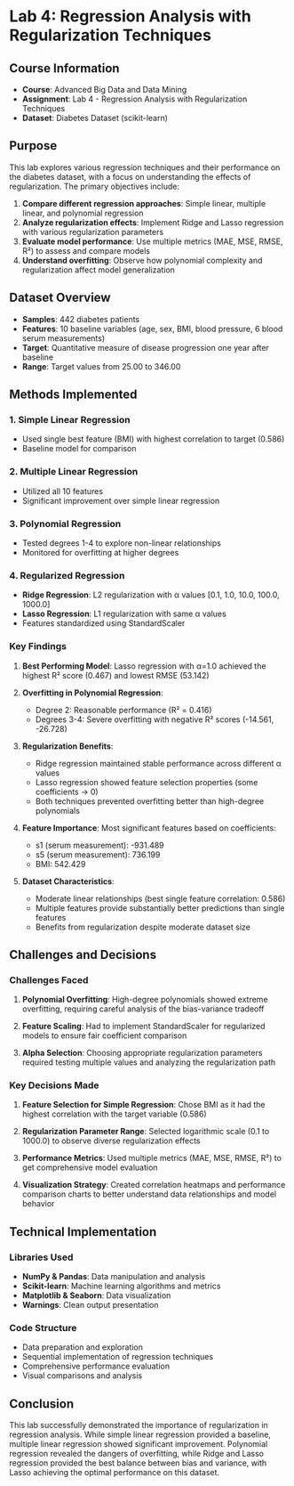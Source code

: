 # Lab 4: Regression Analysis with Regularization Techniques

## Course Information
- **Course**: Advanced Big Data and Data Mining
- **Assignment**: Lab 4 - Regression Analysis with Regularization Techniques
- **Dataset**: Diabetes Dataset (scikit-learn)

## Purpose

This lab explores various regression techniques and their performance on the diabetes dataset, with a focus on understanding the effects of regularization. The primary objectives include:

1. **Compare different regression approaches**: Simple linear, multiple linear, and polynomial regression
2. **Analyze regularization effects**: Implement Ridge and Lasso regression with various regularization parameters
3. **Evaluate model performance**: Use multiple metrics (MAE, MSE, RMSE, R²) to assess and compare models
4. **Understand overfitting**: Observe how polynomial complexity and regularization affect model generalization

## Dataset Overview

- **Samples**: 442 diabetes patients
- **Features**: 10 baseline variables (age, sex, BMI, blood pressure, 6 blood serum measurements)
- **Target**: Quantitative measure of disease progression one year after baseline
- **Range**: Target values from 25.00 to 346.00

## Methods Implemented

### 1. Simple Linear Regression
- Used single best feature (BMI) with highest correlation to target (0.586)
- Baseline model for comparison

### 2. Multiple Linear Regression
- Utilized all 10 features
- Significant improvement over simple linear regression

### 3. Polynomial Regression
- Tested degrees 1-4 to explore non-linear relationships
- Monitored for overfitting at higher degrees

### 4. Regularized Regression
- **Ridge Regression**: L2 regularization with α values [0.1, 1.0, 10.0, 100.0, 1000.0]
- **Lasso Regression**: L1 regularization with same α values
- Features standardized using StandardScaler


### Key Findings

1. **Best Performing Model**: Lasso regression with α=1.0 achieved the highest R² score (0.467) and lowest RMSE (53.142)

2. **Overfitting in Polynomial Regression**: 
   - Degree 2: Reasonable performance (R² = 0.416)
   - Degrees 3-4: Severe overfitting with negative R² scores (-14.561, -26.728)

3. **Regularization Benefits**:
   - Ridge regression maintained stable performance across different α values
   - Lasso regression showed feature selection properties (some coefficients → 0)
   - Both techniques prevented overfitting better than high-degree polynomials

4. **Feature Importance**: Most significant features based on coefficients:
   - s1 (serum measurement): -931.489
   - s5 (serum measurement): 736.199
   - BMI: 542.429

5. **Dataset Characteristics**:
   - Moderate linear relationships (best single feature correlation: 0.586)
   - Multiple features provide substantially better predictions than single features
   - Benefits from regularization despite moderate dataset size

## Challenges and Decisions

### Challenges Faced

1. **Polynomial Overfitting**: High-degree polynomials showed extreme overfitting, requiring careful analysis of the bias-variance tradeoff

2. **Feature Scaling**: Had to implement StandardScaler for regularized models to ensure fair coefficient comparison

3. **Alpha Selection**: Choosing appropriate regularization parameters required testing multiple values and analyzing the regularization path

### Key Decisions Made

1. **Feature Selection for Simple Regression**: Chose BMI as it had the highest correlation with the target variable (0.586)

2. **Regularization Parameter Range**: Selected logarithmic scale (0.1 to 1000.0) to observe diverse regularization effects

3. **Performance Metrics**: Used multiple metrics (MAE, MSE, RMSE, R²) to get comprehensive model evaluation

4. **Visualization Strategy**: Created correlation heatmaps and performance comparison charts to better understand data relationships and model behavior

## Technical Implementation

### Libraries Used
- **NumPy & Pandas**: Data manipulation and analysis
- **Scikit-learn**: Machine learning algorithms and metrics
- **Matplotlib & Seaborn**: Data visualization
- **Warnings**: Clean output presentation

### Code Structure
- Data preparation and exploration
- Sequential implementation of regression techniques
- Comprehensive performance evaluation
- Visual comparisons and analysis


## Conclusion

This lab successfully demonstrated the importance of regularization in regression analysis. While simple linear regression provided a baseline, multiple linear regression showed significant improvement. Polynomial regression revealed the dangers of overfitting, while Ridge and Lasso regression provided the best balance between bias and variance, with Lasso achieving the optimal performance on this dataset.
